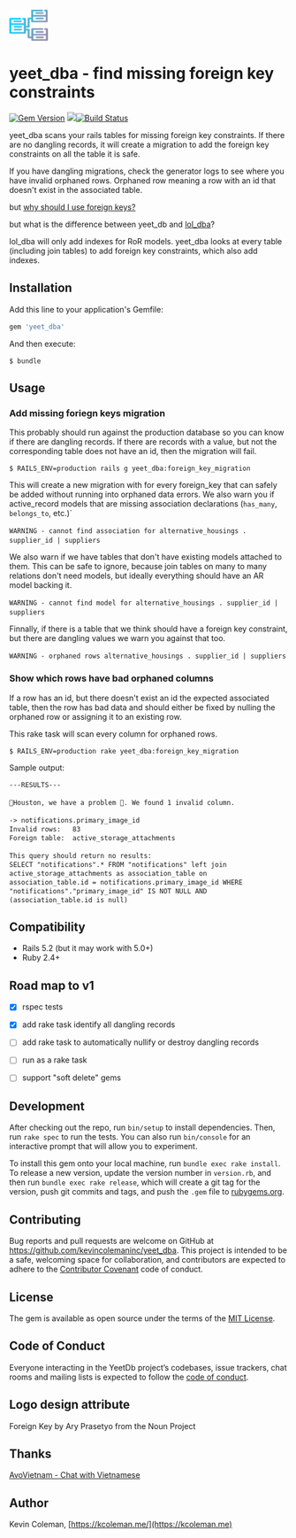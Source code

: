 ![Foreign Key by Ary Prasetyo from the Noun Project](./yeet_dba.png)

# yeet_dba - find missing foreign key constraints
[![Gem Version](https://badge.fury.io/rb/yeet_dba.svg)](https://badge.fury.io/rb/yeet_dba) <a href="https://codeclimate.com/github/KevinColemanInc/yeet_dba/maintainability"><img src="https://api.codeclimate.com/v1/badges/a0baa6373d4be7f0d630/maintainability" /></a>[![Build Status](https://travis-ci.com/KevinColemanInc/yeet_dba.svg?branch=master)](https://travis-ci.com/KevinColemanInc/yeet_dba)

yeet_dba scans your rails tables for missing foreign key constraints. If there are no dangling records, it will create a migration to add the foreign key constraints on all the table it is safe.

If you have dangling migrations, check the generator logs to see where you have invalid orphaned rows. Orphaned row meaning a row with an id that doesn't exist in the associated table.

but [why should I use foreign keys?](https://softwareengineering.stackexchange.com/a/375708)

but what is the difference between yeet_db and [lol_dba](https://github.com/plentz/lol_dba)?

lol_dba will only add indexes for RoR models. yeet_dba looks at every table (including join tables) to add foreign key constraints, which also add indexes.

## Installation

Add this line to your application's Gemfile:

```ruby
gem 'yeet_dba'
```

And then execute:

    $ bundle

## Usage

### Add missing foriegn keys migration

This probably should run against the production database so you can know if there are dangling records. If there are records with a value, but not the corresponding table does not have an id, then the migration will fail.

```
$ RAILS_ENV=production rails g yeet_dba:foreign_key_migration
```

This will create a new migration with for every foreign_key that can safely be added without running into orphaned data errors. We also warn you if active_record models that are missing association declarations (`has_many`, `belongs_to`, etc.)`

`WARNING - cannot find association for alternative_housings . supplier_id | suppliers`

We also warn if we have tables that don't have existing models attached to them. This can be safe to ignore, because join tables on many to many relations don't need models, but ideally everything should have an AR model backing it.

`WARNING - cannot find model for alternative_housings . supplier_id | suppliers`

Finnally, if there is a table that we think should have a foreign key constraint, but there are dangling values we warn you against that too.

`WARNING - orphaned rows alternative_housings . supplier_id | suppliers`

### Show which rows have bad orphaned columns

If a row has an id, but there doesn't exist an id the expected associated table, then the row has bad data and should either be fixed by nulling the orphaned row or assigning it to an existing row.

This rake task will scan every column for orphaned rows.

```
$ RAILS_ENV=production rake yeet_dba:foreign_key_migration
```

Sample output:

```
---RESULTS---

🚨Houston, we have a problem 🚨. We found 1 invalid column.

-> notifications.primary_image_id
Invalid rows:   83
Foreign table:  active_storage_attachments

This query should return no results:
SELECT "notifications".* FROM "notifications" left join active_storage_attachments as association_table on association_table.id = notifications.primary_image_id WHERE "notifications"."primary_image_id" IS NOT NULL AND (association_table.id is null)

```

## Compatibility

- Rails 5.2 (but it may work with 5.0+)
- Ruby 2.4+

## Road map to v1

- [x] rspec tests
- [x] add rake task identify all dangling records
- [ ] add rake task to automatically nullify or destroy dangling records
- [ ] run as a rake task
- [ ] support "soft delete" gems


## Development

After checking out the repo, run `bin/setup` to install dependencies. Then, run `rake spec` to run the tests. You can also run `bin/console` for an interactive prompt that will allow you to experiment.

To install this gem onto your local machine, run `bundle exec rake install`. To release a new version, update the version number in `version.rb`, and then run `bundle exec rake release`, which will create a git tag for the version, push git commits and tags, and push the `.gem` file to [rubygems.org](https://rubygems.org).

## Contributing

Bug reports and pull requests are welcome on GitHub at https://github.com/kevincolemaninc/yeet_dba. This project is intended to be a safe, welcoming space for collaboration, and contributors are expected to adhere to the [Contributor Covenant](http://contributor-covenant.org) code of conduct.

## License

The gem is available as open source under the terms of the [MIT License](https://opensource.org/licenses/MIT).

## Code of Conduct

Everyone interacting in the YeetDb project’s codebases, issue trackers, chat rooms and mailing lists is expected to follow the [code of conduct](https://github.com/kevincolemaninc/yeet_dba/blob/master/CODE_OF_CONDUCT.md).

## Logo design attribute
Foreign Key by Ary Prasetyo from the Noun Project

## Thanks

[AvoVietnam - Chat with Vietnamese](https://www.avovietnam.com)

## Author

Kevin Coleman, [https://kcoleman.me/](https://kcoleman.me)
